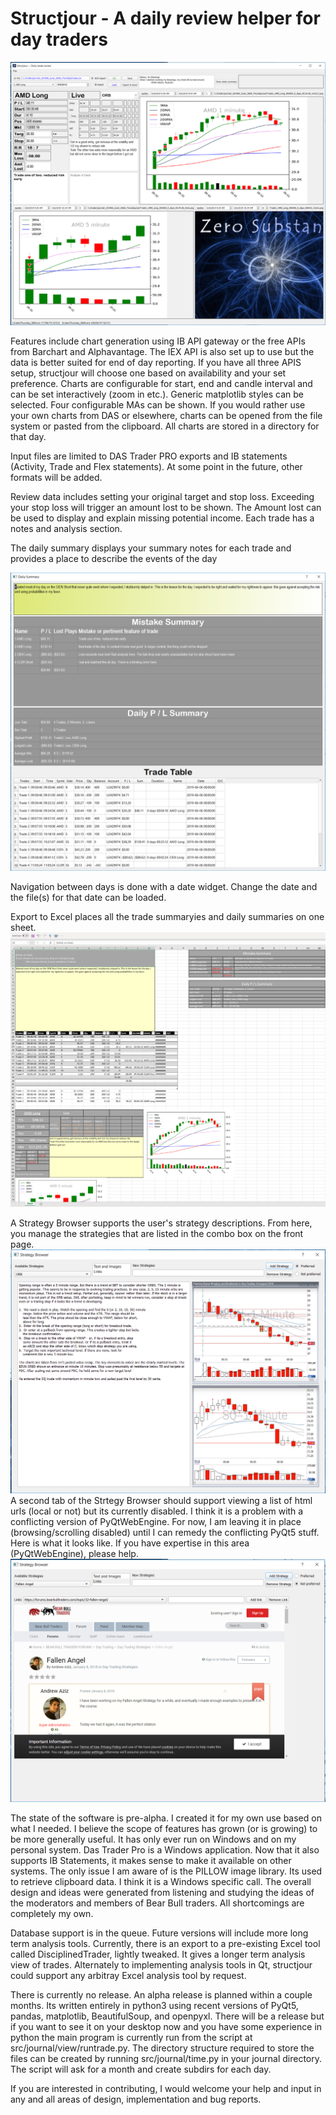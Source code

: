 # Structjour - A daily review helper for day traders
![Image of structjour](src/images/structjour.png) 

Features include chart generation using IB API gateway or the free APIs from Barchart and  Alphavantage. The IEX API is also set up to use but the data is better suited for end of day reporting. If you have all three APIS setup, structjour will choose one based on availability and your set preference. Charts are configurable for start, end  and candle interval and can be set interactively (zoom in etc.). Generic matplotlib styles can be selected. Four configurable MAs can be shown. If you would rather use your own charts from DAS or elsewhere, charts can be opened from the file system or pasted from the clipboard. All charts are stored in a directory for that day.

Input files are limited to DAS Trader PRO exports and IB statements (Activity, Trade and Flex statements). At some point in the future, other formats will be added.

Review data includes setting your original target and stop loss. Exceeding your stop loss will trigger an amount lost to be shown. The Amount lost can be used to display and explain missing potential income. Each trade has a notes and analysis section. 

The daily summary displays your summary notes for each trade and provides a place to describe the events of the day

![Image of daily summary](src/images/dailysummary.png)

Navigation between days is done with a date widget. Change the date and the file(s) for that date can be loaded.

Export to Excel places all the trade summaryies and daily summaries on one sheet.
![Image of excel](src/images/excel.png) 

A Strategy Browser supports the user's strategy descriptions. From here, you manage the strategies that are listed in the combo box on the front page.
![Image of excel](src/images/strategybrowser.png) 
A second tab of the Strtegy Browser should support viewing a list of html urls (local or not) but its currently disabled. I think it is a problem with a conflicting version of PyQtWebEngine. For now, I am leaving it in place (browsing/scrolling disabled) until I can remedy the conflicting PyQt5 stuff. Here is what it looks like. If you have expertise in this area (PyQtWebEngine), please help.
![Image of excel](src/images/strategybrowserweb.png) 

The state of the software is pre-alpha. I created it for my own use based on what I needed. I believe the scope of features has grown (or is growing) to be more generally useful.  It has only ever run on Windows and on my personal system. Das Trader Pro is a Windows application. Now that it also supports IB Statements, it makes sense to make it available on other systems. The only issue I am aware of is the PILLOW image library. Its used to retrieve clipboard data. I think it is a Windows specific call.  The overall design and ideas were generated from listening and studying the ideas of the moderators and members of Bear Bull traders. All shortcomings are completely my own.

Database support is in the queue. Future versions will include more long term analysis tools. Currently, there is an export to a pre-existing Excel tool called DisciplinedTrader, lightly tweaked. It gives a longer term analysis view of trades. Alternately to implementing analysis tools in Qt, structjour could support any arbitray Excel analysis tool by request.

There is currently no release. An alpha release is planned within a couple months. Its written entirely in python3 using recent versions of PyQt5, pandas, matplotlib, BeautifulSoup, and openpyxl. There will be a release but if you want to see it on your desktop now and you have some experience in python the main program is currently run from the script at src/journal/view/runtrade.py. The directory structure required to store the files can be created by running src/journal/time.py in your journal directory. The script will ask for a month and create subdirs for each day.

If you are interested in contributing, I would welcome your help and input in any and all areas of design, implementation and bug reports.





